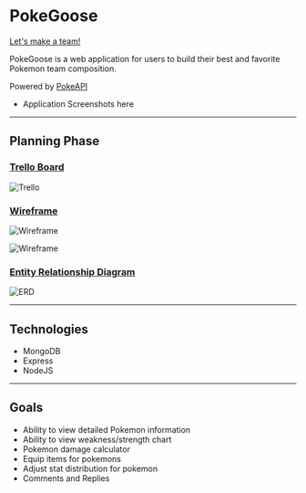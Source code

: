 # PokeGoose

[Let's make a team!](https://pokegoose.heroku.app/)

PokeGoose is a web application for users to build their best and favorite Pokemon team composition.

Powered by [PokeAPI](https://pokeapi.co/)

- Application Screenshots here

---

## Planning Phase


### [Trello Board](https://trello.com/b/bXOqQEX9/sei-unit-2-project)

![Trello](https://i.imgur.com/PBB8Du1.png)

### [Wireframe](https://whimsical.com/sei-wireframe-unit-2-diagram-9HF4LYZ9a67EzJ5Ua5ihZA)

![Wireframe](https://i.imgur.com/Ya84ipE.png)

![Wireframe](https://i.imgur.com/5AN8UKI.png)

### [Entity Relationship Diagram](https://whimsical.com/sei-wireframe-unit-2-erd-NpbSFYVaz6ZFAspSHQtGfC)

![ERD](https://i.imgur.com/Ot0feq6.png)

---

## Technologies


 - MongoDB
 - Express
 - NodeJS

---

## Goals

- Ability to view detailed Pokemon information
- Ability to view weakness/strength chart
- Pokemon damage calculator
- Equip items for pokemons
- Adjust stat distribution for pokemon
- Comments and Replies

